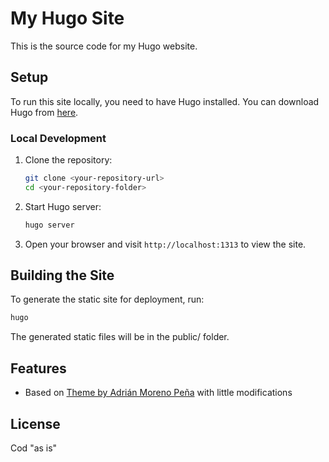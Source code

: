 # My Hugo Site

This is the source code for my Hugo website.

## Setup

To run this site locally, you need to have Hugo installed. You can download Hugo from [here](https://gohugo.io/getting-started/installing/).

### Local Development

1. Clone the repository:
    ```bash
    git clone <your-repository-url>
    cd <your-repository-folder>
    ```

2. Start Hugo server:
    ```bash
    hugo server
    ```

3. Open your browser and visit `http://localhost:1313` to view the site.

## Building the Site

To generate the static site for deployment, run:
```bash
hugo
```
The generated static files will be in the public/ folder.

## Features
- Based on [Theme by Adrián Moreno Peña](https://github.com/zetxek/adritian-free-hugo-theme) with little modifications

## License
Cod "as is"
